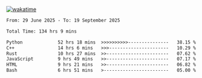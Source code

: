 [![wakatime](https://wakatime.com/badge/user/879aea6b-e969-410f-b0b6-2bb4510bea6f.svg)](https://wakatime.com/@879aea6b-e969-410f-b0b6-2bb4510bea6f)
<!--START_SECTION:waka-->

```txt
From: 29 June 2025 - To: 19 September 2025

Total Time: 134 hrs 9 mins

Python             52 hrs 18 mins  >>>>>>>>>>---------------   38.15 %
C++                14 hrs 6 mins   >>>----------------------   10.29 %
Rust               10 hrs 27 mins  >>-----------------------   07.62 %
JavaScript         9 hrs 49 mins   >>-----------------------   07.17 %
HTML               9 hrs 21 mins   >>-----------------------   06.82 %
Bash               6 hrs 51 mins   >------------------------   05.00 %
```

<!--END_SECTION:waka-->
